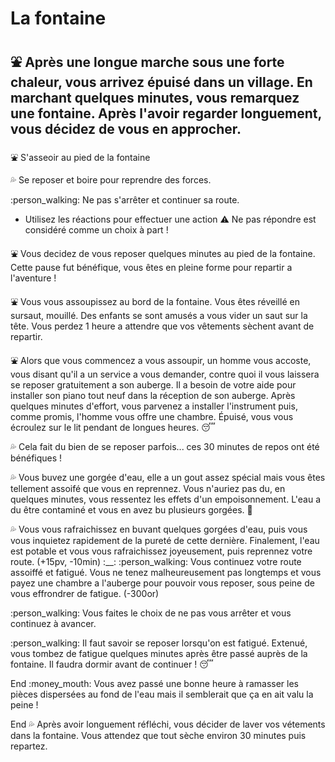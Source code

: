 # La fontaine
## :fountain: Après une longue marche sous une forte chaleur, vous arrivez épuisé dans un village. En marchant quelques minutes, vous remarquez une fontaine. Après l'avoir regarder longuement, vous décidez de vous en approcher.

:fountain: S'asseoir au pied de la fontaine

:sweat_drops: Se reposer et boire pour reprendre des forces.

:person_walking: Ne pas s'arrêter et continuer sa route.

- Utilisez les réactions pour effectuer une action :warning: Ne pas répondre est considéré comme un choix à part !

:fountain: Vous decidez de vous reposer quelques minutes au pied de la fontaine. Cette pause fut bénéfique, vous êtes en pleine forme pour repartir a l'aventure !

:fountain: Vous vous assoupissez au bord de la fontaine. Vous êtes réveillé en sursaut, mouillé. Des enfants se sont amusés a vous vider un saut sur la tête. Vous perdez 1 heure a attendre que vos vêtements sèchent avant de repartir.

:fountain: Alors que vous commencez a vous assoupir, un homme vous accoste, vous disant qu'il a un service a vous demander, contre quoi il vous laissera se reposer gratuitement a son auberge. Il a besoin de votre aide pour installer son piano tout neuf dans la réception de son auberge. Après quelques minutes d'effort, vous parvenez a installer l'instrument puis, comme promis, l'homme vous offre une chambre. Épuisé, vous vous écroulez sur le lit pendant de longues heures. :sleeping: 



:sweat_drops: Cela fait du bien de se reposer parfois... ces 30 minutes de repos ont été bénéfiques !

:sweat_drops: Vous buvez une gorgée d'eau, elle a un gout assez spécial mais vous êtes tellement assoifé que vous en reprennez. Vous n'auriez pas du, en quelques minutes, vous ressentez les effets d'un empoisonnement. L'eau a du être contaminé et vous en avez bu plusieurs gorgées. :nauseated_face:

:sweat_drops: Vous vous rafraichissez en buvant quelques gorgées d'eau, puis vous vous inquietez rapidement de la pureté de cette dernière. Finalement, l'eau est potable et vous vous rafraichissez joyeusement, puis reprennez votre route. (+15pv, -10min)
:__:
:person_walking: Vous continuez votre route assoiffé et fatigué. Vous ne tenez malheureusement pas longtemps et vous payez une chambre a l'auberge pour pouvoir vous reposer, sous peine de vous effrondrer de fatigue. (-300or)

:person_walking: Vous faites le choix de ne pas vous arrêter et vous continuez à avancer.

:person_walking: Il faut savoir se reposer lorsqu'on est fatigué. Extenué, vous tombez de fatigue quelques minutes après être passé auprès de la fontaine. Il faudra dormir avant de continuer ! :sleeping:

End :money_mouth:  Vous avez passé une bonne heure à ramasser les pièces dispersées au fond de l'eau mais il semblerait que ça en ait valu la peine !

End :sweat_drops: Après avoir longuement réfléchi, vous décider de laver vos vétements dans la fontaine. Vous attendez que tout sèche environ 30 minutes puis repartez.

